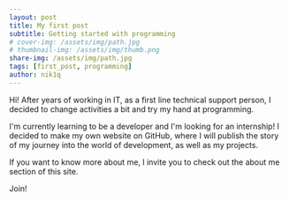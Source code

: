 ```yaml
---
layout: post
title: My first post
subtitle: Getting started with programming
# cover-img: /assets/img/path.jpg
# thumbnail-img: /assets/img/thumb.png
share-img: /assets/img/path.jpg
tags: [first_post, programming]
author: nik1q
---
```


Hi! 
After years of working in IT, as a first line technical support person, I decided to change activities a bit and try my hand at programming.
 
I'm currently learning to be a developer and I'm looking for an internship! 
I decided to make my own website on GitHub, where I will publish the story of my journey into the world of development, as well as my projects.  

If you want to know more about me, I invite you to check out the about me section of this site.  

Join!
